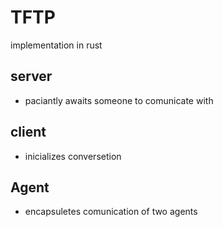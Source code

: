 TFTP
=====================

implementation in rust 


server
----------------------
- paciantly awaits someone to comunicate with


client
----------------------
- inicializes conversetion

Agent
----------------------
- encapsuletes comunication of two agents